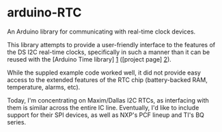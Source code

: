 arduino-RTC
===========

An Arduino library for communicating with real-time clock devices.

This library attempts to provide a user-friendly interface to the features
of the DS I2C real-time clocks, specifically in such a manner than it can
be reused with the [Arduino Time library] [1] ([project page] [2]).

While the suppled example code worked well, it did not provide easy access
to the extended features of the RTC chip (battery-backed RAM, temperature,
alarms, etc).

Today, I'm concentrating on Maxim/Dallas I2C RTCs, as interfacing with
them is similar across the entire IC line. Eventually, I'd like to include
support for their SPI devices, as well as NXP's PCF lineup and TI's BQ
series.

[1]: http://www.arduino.cc/playground/Code/Time
[2]: http://code.google.com/p/arduino-time/
